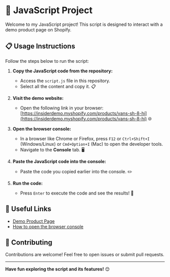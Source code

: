 # 🛒 JavaScript Project

Welcome to my JavaScript project! This script is designed to interact with a demo product page on Shopify.

## 📋 Usage Instructions

Follow the steps below to run the script:

1. **Copy the JavaScript code from the repository:**

   - Access the `script.js` file in this repository.
   - Select all the content and copy it. 📋

2. **Visit the demo website:**

   - Open the following link in your browser: [https://insiderdemo.myshopify.com/products/vans-sh-8-hi](https://insiderdemo.myshopify.com/products/vans-sh-8-hi) 🌐

3. **Open the browser console:**

   - In a browser like Chrome or Firefox, press `F12` or `Ctrl+Shift+I` (Windows/Linux) or `Cmd+Option+I` (Mac) to open the developer tools. 
   - Navigate to the **Console** tab. 🖥️

4. **Paste the JavaScript code into the console:**

   - Paste the code you copied earlier into the console. ✏️

5. **Run the code:**

   - Press `Enter` to execute the code and see the results! 🚀

## 🔗 Useful Links

- [Demo Product Page](https://insiderdemo.myshopify.com/products/vans-sh-8-hi)
- [How to open the browser console](https://developers.google.com/web/tools/chrome-devtools/console)

## 🤝 Contributing

Contributions are welcome! Feel free to open issues or submit pull requests.

---

**Have fun exploring the script and its features!** 😊

